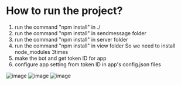 # How to run the project?
1. run the command "npm install" in ./
2. run the command "npm install" in sendmessage folder
3. run the command "npm install" in server folder
4. run the command "npm install" in view folder
   So we need to install node_modules 3times
5. make the bot and get token ID for app
6. configure app setting from token ID in app's config.json files


![image](https://user-images.githubusercontent.com/97944031/160313896-2d0b793c-fc9f-4dfe-9c79-a26fb2bee179.png)
![image](https://user-images.githubusercontent.com/97944031/160313752-27635f7a-a038-4086-a880-afd8e92d6e1d.png)
![image](https://user-images.githubusercontent.com/97944031/160313770-46652911-7878-4580-8f3d-5cebf36b1cb0.png)
